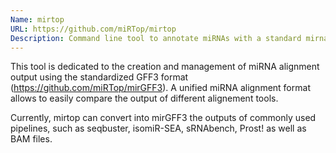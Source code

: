 ```yaml
---
Name: mirtop
URL: https://github.com/miRTop/mirtop
Description: Command line tool to annotate miRNAs with a standard mirna/isomir naming
---
```


This tool is dedicated to the creation and management of miRNA alignment output using the standardized GFF3 format (<https://github.com/miRTop/mirGFF3>).
A unified miRNA alignment format allows to easily compare the output of different alignement tools.

Currently, mirtop can convert into mirGFF3 the outputs of commonly used pipelines, such as seqbuster, isomiR-SEA, sRNAbench, Prost! as well as BAM files.
